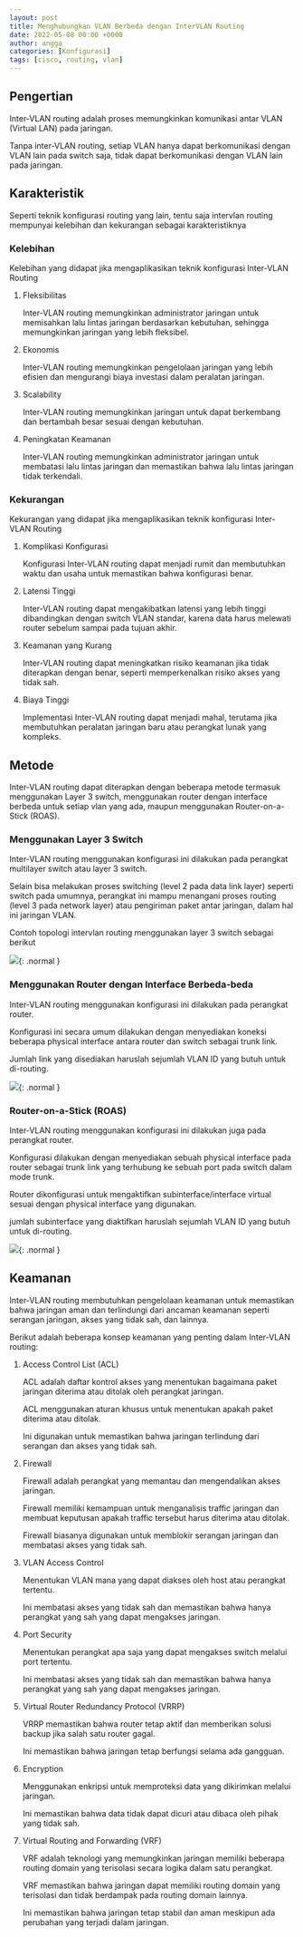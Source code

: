 ```yaml
---
layout: post
title: Menghubungkan VLAN Berbeda dengan InterVLAN Routing
date: 2022-05-08 00:00 +0000
author: angga
categories: [Konfigurasi]
tags: [cisco, routing, vlan]
---
```


## Pengertian

Inter-VLAN routing adalah proses memungkinkan komunikasi antar VLAN (Virtual LAN) pada jaringan.

Tanpa inter-VLAN routing, setiap VLAN hanya dapat berkomunikasi dengan VLAN lain pada switch saja, tidak dapat berkomunikasi dengan VLAN lain pada jaringan.

## Karakteristik

Seperti teknik konfigurasi routing yang lain, tentu saja intervlan routing mempunyai kelebihan dan kekurangan sebagai karakteristiknya

### Kelebihan

Kelebihan yang didapat jika mengaplikasikan teknik konfigurasi Inter-VLAN Routing

1. Fleksibilitas

   Inter-VLAN routing memungkinkan administrator jaringan untuk memisahkan lalu lintas jaringan berdasarkan kebutuhan, sehingga memungkinkan jaringan yang lebih fleksibel.

1. Ekonomis

   Inter-VLAN routing memungkinkan pengelolaan jaringan yang lebih efisien dan mengurangi biaya investasi dalam peralatan jaringan.

1. Scalability

   Inter-VLAN routing memungkinkan jaringan untuk dapat berkembang dan bertambah besar sesuai dengan kebutuhan.

1. Peningkatan Keamanan

   Inter-VLAN routing memungkinkan administrator jaringan untuk membatasi lalu lintas jaringan dan memastikan bahwa lalu lintas jaringan tidak terkendali.

### Kekurangan

Kekurangan yang didapat jika mengaplikasikan teknik konfigurasi Inter-VLAN Routing

1. Komplikasi Konfigurasi

   Konfigurasi Inter-VLAN routing dapat menjadi rumit dan membutuhkan waktu dan usaha untuk memastikan bahwa konfigurasi benar.

1. Latensi Tinggi

   Inter-VLAN routing dapat mengakibatkan latensi yang lebih tinggi dibandingkan dengan switch VLAN standar, karena data harus melewati router sebelum sampai pada tujuan akhir.

1. Keamanan yang Kurang

   Inter-VLAN routing dapat meningkatkan risiko keamanan jika tidak diterapkan dengan benar, seperti memperkenalkan risiko akses yang tidak sah.

1. Biaya Tinggi

   Implementasi Inter-VLAN routing dapat menjadi mahal, terutama jika membutuhkan peralatan jaringan baru atau perangkat lunak yang kompleks.

## Metode

Inter-VLAN routing dapat diterapkan dengan beberapa metode termasuk menggunakan Layer 3 switch, menggunakan router dengan interface berbeda untuk setiap vlan yang ada, maupun menggunakan Router-on-a-Stick (ROAS).

### Menggunakan Layer 3 Switch

Inter-VLAN routing menggunakan konfigurasi ini dilakukan pada perangkat multilayer switch atau layer 3 switch.

Selain bisa melakukan proses switching (level 2 pada data link layer) seperti switch pada umumnya, perangkat ini mampu menangani proses routing (level 3 pada network layer) atau pengiriman paket antar jaringan, dalam hal ini jaringan VLAN.

Contoh topologi intervlan routing menggunakan layer 3 switch sebagai berikut

![](/assets/img/2022-05-08-menghubungkan-vlan-berbeda-menggunakan-intervlan-routing/01.png){: .normal }

### Menggunakan Router dengan Interface Berbeda-beda

Inter-VLAN routing menggunakan konfigurasi ini dilakukan pada perangkat router.

Konfigurasi ini secara umum dilakukan dengan menyediakan koneksi beberapa physical interface antara router dan switch sebagai trunk link.

Jumlah link yang disediakan haruslah sejumlah VLAN ID yang butuh untuk di-routing.

![](/assets/img/2022-05-08-menghubungkan-vlan-berbeda-menggunakan-intervlan-routing/02.png){: .normal }

### Router-on-a-Stick (ROAS)

Inter-VLAN routing menggunakan konfigurasi ini dilakukan juga pada perangkat router.

Konfigurasi dilakukan dengan menyediakan sebuah physical interface pada router sebagai trunk link yang terhubung ke sebuah port pada switch dalam mode trunk.

Router dikonfigurasi untuk mengaktifkan subinterface/interface virtual sesuai dengan physical interface yang digunakan.

jumlah subinterface yang diaktifkan haruslah sejumlah VLAN ID yang butuh untuk di-routing.

![](/assets/img/2022-05-08-menghubungkan-vlan-berbeda-menggunakan-intervlan-routing/03.png){: .normal }

## Keamanan

Inter-VLAN routing membutuhkan pengelolaan keamanan untuk memastikan bahwa jaringan aman dan terlindungi dari ancaman keamanan seperti serangan jaringan, akses yang tidak sah, dan lainnya.

Berikut adalah beberapa konsep keamanan yang penting dalam Inter-VLAN routing:

1. Access Control List (ACL)

   ACL adalah daftar kontrol akses yang menentukan bagaimana paket jaringan diterima atau ditolak oleh perangkat jaringan.

   ACL menggunakan aturan khusus untuk menentukan apakah paket diterima atau ditolak.

   Ini digunakan untuk memastikan bahwa jaringan terlindung dari serangan dan akses yang tidak sah.

1. Firewall

   Firewall adalah perangkat yang memantau dan mengendalikan akses jaringan.

   Firewall memiliki kemampuan untuk menganalisis traffic jaringan dan membuat keputusan apakah traffic tersebut harus diterima atau ditolak.

   Firewall biasanya digunakan untuk memblokir serangan jaringan dan membatasi akses yang tidak sah.

1. VLAN Access Control

   Menentukan VLAN mana yang dapat diakses oleh host atau perangkat tertentu.

   Ini membatasi akses yang tidak sah dan memastikan bahwa hanya perangkat yang sah yang dapat mengakses jaringan.

1. Port Security

   Menentukan perangkat apa saja yang dapat mengakses switch melalui port tertentu.

   Ini membatasi akses yang tidak sah dan memastikan bahwa hanya perangkat yang sah yang dapat mengakses jaringan.

1. Virtual Router Redundancy Protocol (VRRP)

   VRRP memastikan bahwa router tetap aktif dan memberikan solusi backup jika salah satu router gagal.

   Ini memastikan bahwa jaringan tetap berfungsi selama ada gangguan.

1. Encryption

   Menggunakan enkripsi untuk memproteksi data yang dikirimkan melalui jaringan.

   Ini memastikan bahwa data tidak dapat dicuri atau dibaca oleh pihak yang tidak sah.

1. Virtual Routing and Forwarding (VRF)

   VRF adalah teknologi yang memungkinkan jaringan memiliki beberapa routing domain yang terisolasi secara logika dalam satu perangkat.

   VRF memastikan bahwa jaringan dapat memiliki routing domain yang terisolasi dan tidak berdampak pada routing domain lainnya.

   Ini memastikan bahwa jaringan tetap stabil dan aman meskipun ada perubahan yang terjadi dalam jaringan.

